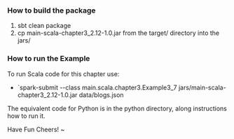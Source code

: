 ### How to build the package
 1. sbt clean package
 2. cp main-scala-chapter3_2.12-1.0.jar from the target/ directory into the jars/

### How to run the Example
To run Scala code for this chapter use:

 * `spark-submit --class main.scala.chapter3.Example3_7 jars/main-scala-chapter3_2.12-1.0.jar data/blogs.json

The equivalent code for Python is in the python directory, along instructions how to run it.

Have Fun
Cheers!
~
